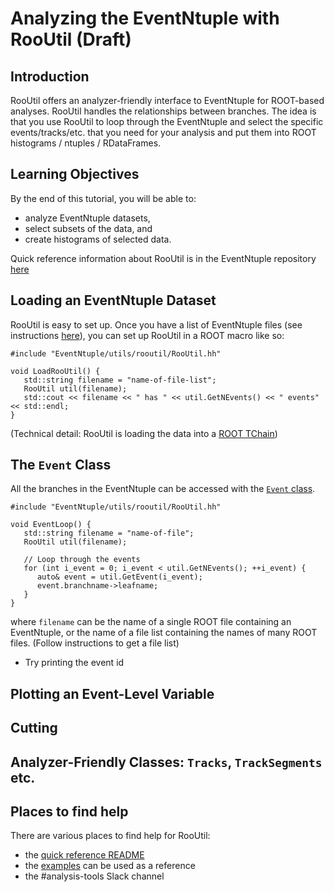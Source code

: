 # Analyzing the EventNtuple with RooUtil (Draft)

## Introduction
RooUtil offers an analyzer-friendly interface to EventNtuple for ROOT-based analyses. RooUtil handles the relationships between branches. The idea is that you use RooUtil to loop through the EventNtuple and select the specific events/tracks/etc. that you need for your analysis and put them into ROOT histograms / ntuples / RDataFrames. 

## Learning Objectives
By the end of this tutorial, you will be able to:
* analyze EventNtuple datasets,
* select subsets of the data, and
* create histograms of selected data.

Quick reference information about RooUtil is in the EventNtuple repository [here](https://www.github.com/Mu2e/EventNtuple/blob/main/utils/rooutil/README.md)

## Loading an EventNtuple Dataset
RooUtil is easy to set up. Once you have a list of EventNtuple files (see instructions [here](./eventntuple-basics.md#Getting-a-list-of-EventNtuple-files)), you can set up RooUtil in a ROOT macro like so:

```
#include "EventNtuple/utils/rooutil/RooUtil.hh"

void LoadRooUtil() {
   std::string filename = "name-of-file-list";
   RooUtil util(filename);
   std::cout << filename << " has " << util.GetNEvents() << " events" << std::endl;
}
```

(Technical detail: RooUtil is loading the data into a [ROOT TChain](https://root.cern.ch/doc/master/classTChain.html))

## The ```Event``` Class
All the branches in the EventNtuple can be accessed with the [```Event``` class](../utils/rooutil/README.md#The-Event-Class).

```
#include "EventNtuple/utils/rooutil/RooUtil.hh"

void EventLoop() {
   std::string filename = "name-of-file";
   RooUtil util(filename);

   // Loop through the events
   for (int i_event = 0; i_event < util.GetNEvents(); ++i_event) {
      auto& event = util.GetEvent(i_event);
      event.branchname->leafname;
   }
}
```

where ```filename``` can be the name of a single ROOT file containing an EventNtuple, or the name of a file list containing the names of many ROOT files. (Follow instructions  to get a file list)

* Try printing the event id


## Plotting an Event-Level Variable

## Cutting

## Analyzer-Friendly Classes: ```Tracks```, ```TrackSegments``` etc.


## Places to find help
There are various places to find help for RooUtil:
* the [quick reference README](https://www.github.com/Mu2e/EventNtuple/blob/main/utils/rooutil/README.md)
* the [examples](https://github.com/Mu2e/EventNtuple/tree/main/utils/rooutil/examples) can be used as a reference
* the #analysis-tools Slack channel

